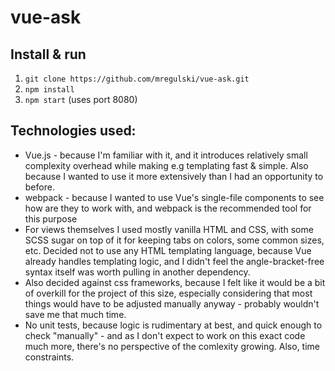 # vue-ask

## Install & run
1. `git clone https://github.com/mregulski/vue-ask.git`
2. `npm install`
3. `npm start` (uses port 8080)

## Technologies used:
* Vue.js - because I'm familiar with it, and it introduces relatively small complexity overhead while making e.g templating fast & simple. Also because I wanted to use it more extensively than I had an opportunity to before.
* webpack - because I wanted to use Vue's single-file components to see how are they to work with, and webpack is the recommended tool for this purpose
* For views themselves I used mostly vanilla HTML and CSS, with some SCSS sugar on top of it for keeping tabs on colors, some common sizes, etc. Decided not to use any HTML templating language, because Vue already handles templating logic, and I didn't feel the angle-bracket-free syntax itself was worth pulling in another dependency.
* Also decided against css frameworks, because I felt like it would be a bit of overkill for the project of this size, especially considering that most things would have to be adjusted manually anyway - probably wouldn't save me that much time.
* No unit tests, because logic is rudimentary at best, and quick enough to check "manually" - and as I don't expect to work on this exact code much more, there's no perspective of the comlexity growing. Also, time constraints.
